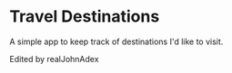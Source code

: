 # Travel Destinations

A simple app to keep track of destinations I'd like to visit.

Edited by realJohnAdex